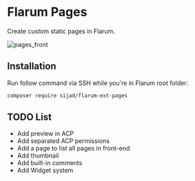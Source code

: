 # Flarum Pages

Create custom static pages in Flarum.

![pages_front]

## Installation

Run follow command via SSH while you're in Flarum root folder:

```bash
composer require sijad/flarum-ext-pages
```

## TODO List

* Add preview in ACP
* Add separated ACP permissions
* Add a page to list all pages in front-end
* Add thumbnail
* Add built-in comments
* Add Widget system

[pages_front]: https://cloud.githubusercontent.com/assets/7693001/14614939/aa14d7dc-05b8-11e6-9c24-7492820bcd1d.png
